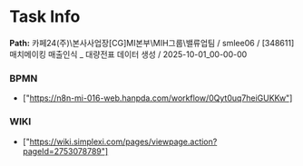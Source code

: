 # Task Info

**Path:** 카페24(주)\본사사업장\[CG]MI본부\MIH그룹\밸류업팀 / smlee06 / [348611] 매치메이킹 매출인식 _ 대량전표 데이터 생성 / 2025-10-01_00-00-00

### BPMN
- ["https://n8n-mi-016-web.hanpda.com/workflow/0Qyt0uq7heiGUKKw"]

### WIKI
- ["https://wiki.simplexi.com/pages/viewpage.action?pageId=2753078789"]

